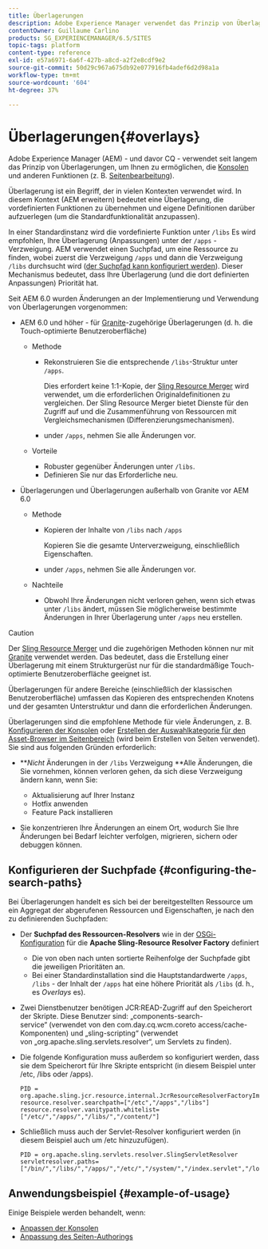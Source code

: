 ```yaml
---
title: Überlagerungen
description: Adobe Experience Manager verwendet das Prinzip von Überlagerungen, um Ihnen zu ermöglichen, die Konsolen und andere Funktionen zu erweitern und anzupassen.
contentOwner: Guillaume Carlino
products: SG_EXPERIENCEMANAGER/6.5/SITES
topic-tags: platform
content-type: reference
exl-id: e57a6971-6a6f-427b-a8cd-a2f2e8cdf9e2
source-git-commit: 50d29c967a675db92e077916fb4adef6d2d98a1a
workflow-type: tm+mt
source-wordcount: '604'
ht-degree: 37%

---
```


# Überlagerungen{#overlays}

Adobe Experience Manager (AEM) - und davor CQ - verwendet seit langem das Prinzip von Überlagerungen, um Ihnen zu ermöglichen, die [Konsolen](/help/sites-developing/customizing-consoles-touch.md) und anderen Funktionen (z. B. [Seitenbearbeitung](/help/sites-developing/customizing-page-authoring-touch.md)).

Überlagerung ist ein Begriff, der in vielen Kontexten verwendet wird. In diesem Kontext (AEM erweitern) bedeutet eine Überlagerung, die vordefinierten Funktionen zu übernehmen und eigene Definitionen darüber aufzuerlegen (um die Standardfunktionalität anzupassen).

In einer Standardinstanz wird die vordefinierte Funktion unter `/libs` Es wird empfohlen, Ihre Überlagerung (Anpassungen) unter der `/apps` -Verzweigung. AEM verwendet einen Suchpfad, um eine Ressource zu finden, wobei zuerst die Verzweigung `/apps` und dann die Verzweigung `/libs` durchsucht wird ([der Suchpfad kann konfiguriert werden](#configuring-the-search-paths)). Dieser Mechanismus bedeutet, dass Ihre Überlagerung (und die dort definierten Anpassungen) Priorität hat.

Seit AEM 6.0 wurden Änderungen an der Implementierung und Verwendung von Überlagerungen vorgenommen:

* AEM 6.0 und höher - für [Granite](https://developer.adobe.com/experience-manager/reference-materials/6-5/granite-ui/api/jcr_root/libs/granite/ui/index.html)-zugehörige Überlagerungen (d. h. die Touch-optimierte Benutzeroberfläche)

   * Methode

      * Rekonstruieren Sie die entsprechende `/libs`-Struktur unter `/apps`.

        Dies erfordert keine 1:1-Kopie, der [Sling Resource Merger](/help/sites-developing/sling-resource-merger.md) wird verwendet, um die erforderlichen Originaldefinitionen zu vergleichen. Der Sling Resource Merger bietet Dienste für den Zugriff auf und die Zusammenführung von Ressourcen mit Vergleichsmechanismen (Differenzierungsmechanismen).

      * under `/apps`, nehmen Sie alle Änderungen vor.

   * Vorteile

      * Robuster gegenüber Änderungen unter `/libs`.
      * Definieren Sie nur das Erforderliche neu.

* Überlagerungen und Überlagerungen außerhalb von Granite vor AEM 6.0

   * Methode

      * Kopieren der Inhalte von `/libs` nach `/apps`

        Kopieren Sie die gesamte Unterverzweigung, einschließlich Eigenschaften.

      * under `/apps`, nehmen Sie alle Änderungen vor.

   * Nachteile

      * Obwohl Ihre Änderungen nicht verloren gehen, wenn sich etwas unter `/libs` ändert, müssen Sie möglicherweise bestimmte Änderungen in Ihrer Überlagerung unter `/apps` neu erstellen.

>[!CAUTION]
>
>Der [Sling Resource Merger](/help/sites-developing/sling-resource-merger.md) und die zugehörigen Methoden können nur mit [Granite](https://developer.adobe.com/experience-manager/reference-materials/6-5/granite-ui/api/jcr_root/libs/granite/ui/index.html) verwendet werden. Das bedeutet, dass die Erstellung einer Überlagerung mit einem Strukturgerüst nur für die standardmäßige Touch-optimierte Benutzeroberfläche geeignet ist.
>
>Überlagerungen für andere Bereiche (einschließlich der klassischen Benutzeroberfläche) umfassen das Kopieren des entsprechenden Knotens und der gesamten Unterstruktur und dann die erforderlichen Änderungen.

Überlagerungen sind die empfohlene Methode für viele Änderungen, z. B. [Konfigurieren der Konsolen](/help/sites-developing/customizing-consoles-touch.md#create-a-custom-console) oder [Erstellen der Auswahlkategorie für den Asset-Browser im Seitenbereich](/help/sites-developing/customizing-page-authoring-touch.md#add-new-selection-category-to-asset-browser) (wird beim Erstellen von Seiten verwendet). Sie sind aus folgenden Gründen erforderlich:

* ***Nicht* Änderungen in der `/libs` Verzweigung **Alle Änderungen, die Sie vornehmen, können verloren gehen, da sich diese Verzweigung ändern kann, wenn Sie:

   * Aktualisierung auf Ihrer Instanz
   * Hotfix anwenden
   * Feature Pack installieren

* Sie konzentrieren Ihre Änderungen an einem Ort, wodurch Sie Ihre Änderungen bei Bedarf leichter verfolgen, migrieren, sichern oder debuggen können.

## Konfigurieren der Suchpfade {#configuring-the-search-paths}

Bei Überlagerungen handelt es sich bei der bereitgestellten Ressource um ein Aggregat der abgerufenen Ressourcen und Eigenschaften, je nach den zu definierenden Suchpfaden:

* Der **Suchpfad des Ressourcen-Resolvers** wie in der [OSGi-Konfiguration](/help/sites-deploying/configuring-osgi.md) für die **Apache Sling-Resource Resolver Factory** definiert

   * Die von oben nach unten sortierte Reihenfolge der Suchpfade gibt die jeweiligen Prioritäten an.
   * Bei einer Standardinstallation sind die Hauptstandardwerte `/apps`, `/libs` - der Inhalt der `/apps` hat eine höhere Priorität als `/libs` (d. h., es *Overlays* es).

* Zwei Dienstbenutzer benötigen JCR:READ-Zugriff auf den Speicherort der Skripte. Diese Benutzer sind: „components-search-service“ (verwendet von den com.day.cq.wcm.coreto access/cache-Komponenten) und „sling-scripting“ (verwendet von „org.apache.sling.servlets.resolver“, um Servlets zu finden).
* Die folgende Konfiguration muss außerdem so konfiguriert werden, dass sie dem Speicherort für Ihre Skripte entspricht (in diesem Beispiel unter /etc, /libs oder /apps).

  ```
  PID = org.apache.sling.jcr.resource.internal.JcrResourceResolverFactoryImpl
  resource.resolver.searchpath=["/etc","/apps","/libs"]
  resource.resolver.vanitypath.whitelist=["/etc/","/apps/","/libs/","/content/"]
  ```

* Schließlich muss auch der Servlet-Resolver konfiguriert werden (in diesem Beispiel auch um /etc hinzuzufügen).

  ```
  PID = org.apache.sling.servlets.resolver.SlingServletResolver
  servletresolver.paths=["/bin/","/libs/","/apps/","/etc/","/system/","/index.servlet","/login.servlet","/services/"]
  ```

## Anwendungsbeispiel {#example-of-usage}

Einige Beispiele werden behandelt, wenn:

* [Anpassen der Konsolen](/help/sites-developing/customizing-consoles-touch.md)
* [Anpassung des Seiten-Authorings](/help/sites-developing/customizing-page-authoring-touch.md)
